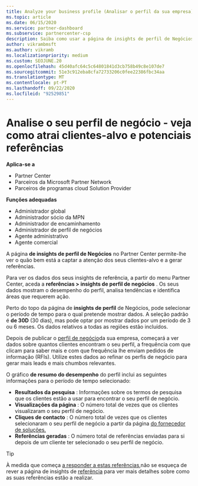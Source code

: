 ```yaml
---
title: Analyze your business profile (Analisar o perfil da sua empresa)
ms.topic: article
ms.date: 06/15/2020
ms.service: partner-dashboard
ms.subservice: partnercenter-csp
description: Saiba como usar a página de insights de perfil de Negócios para ver se está a captar a atenção dos seus clientes-alvo e a gerar referências.
author: vikrambmsft
ms.author: vikramb
ms.localizationpriority: medium
ms.custom: SEOJUNE.20
ms.openlocfilehash: 45d40afc64c5c64801841d3cb758b49c8e107de7
ms.sourcegitcommit: 51e3c912eba8cfa72733206c0fee22386fbc34aa
ms.translationtype: MT
ms.contentlocale: pt-PT
ms.lasthandoff: 09/22/2020
ms.locfileid: "92529851"
---
```

# <a name="analyze-your-business-profile---see-how-well-you-attract-target-customers-and-potential-referrals"></a>Analise o seu perfil de negócio - veja como atrai clientes-alvo e potenciais referências
<!-- 
https://go.microsoft.com/fwlink/?linkid=849120
-->

**Aplica-se a**

- Partner Center
- Parceiros da Microsoft Partner Network
- Parceiros de programas cloud Solution Provider

**Funções adequadas**

- Administrador global
- Administrador sócio da MPN
- Administrador de encaminhamento
- Administrador de perfil de negócios
- Agente administrativo
- Agente comercial

A página **de insights de perfil de Negócios** no Partner Center permite-lhe ver o quão bem está a captar a atenção dos seus clientes-alvo e a gerar referências.

Para ver os dados dos seus insights de referência, a partir do menu Partner Center, aceda a **referências > insights de perfil de negócios** . Os seus dados mostram o desempenho do perfil, analisa tendências e identifica áreas que requerem ação.

Perto do topo da página de **insights de perfil** de Negócios, pode selecionar o período de tempo para o qual pretende mostrar dados. A seleção padrão é **de 30D** (30 dias), mas pode optar por mostrar dados por um período de 3 ou 6 meses. Os dados relativos a todas as regiões estão incluídos.

Depois de publicar o [perfil de negócio](create-a-marketing-profile.md)da sua empresa, começará a ver dados sobre quantos clientes encontram o seu perfil, a frequência com que clicam para saber mais e com que frequência lhe enviam pedidos de informação (RFIs). Utilize estes dados ao refinar os perfis de negócio para gerar mais leads e mais chumbos relevantes.

O gráfico **de resumo do desempenho** do perfil inclui as seguintes informações para o período de tempo selecionado:

- **Resultados da pesquisa** : Informações sobre os termos de pesquisa que os clientes estão a usar para encontrar o seu perfil de negócio.
- **Visualizações da página** : O número total de vezes que os clientes visualizaram o seu perfil de negócio.
- **Cliques de contacto** : O número total de vezes que os clientes selecionaram o seu perfil de negócio a partir da página [do fornecedor de soluções.](https://www.microsoft.com/solution-providers/home)
- **Referências geradas** : O número total de referências enviadas para si depois de um cliente ter selecionado o seu perfil de negócio.

> [!TIP]
> À medida que começa [a responder a estas referências,](manage-leads.md)não se esqueça de rever a página de insights de [referência](referral-insights.md) para ver mais detalhes sobre como as suas referências estão a realizar.
